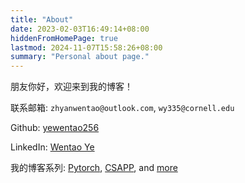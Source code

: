 ```yaml
---
title: "About"
date: 2023-02-03T16:49:14+08:00
hiddenFromHomePage: true
lastmod: 2024-11-07T15:58:26+08:00
summary: "Personal about page."
---
```


朋友你好，欢迎来到我的博客！

联系邮箱: `zhyanwentao@outlook.com`, `wy335@cornell.edu`

Github: [yewentao256](https://github.com/yewentao256)

LinkedIn: [Wentao Ye](https://www.linkedin.com/in/yewentao/)

我的博客系列: [Pytorch](https://wentao.site/categories/pytorch/), [CSAPP](https://wentao.site/categories/csapp/), and [more](https://wentao.site/categories/)
